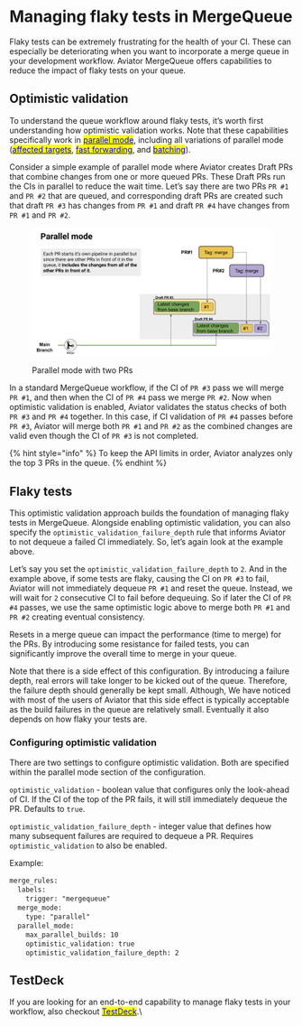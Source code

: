 # Managing flaky tests in MergeQueue

Flaky tests can be extremely frustrating for the health of your CI. These can especially be deteriorating when you want to incorporate a merge queue in your development workflow. Aviator MergeQueue offers capabilities to reduce the impact of flaky tests on your queue.

## Optimistic validation

To understand the queue workflow around flaky tests, it’s worth first understanding how optimistic validation works. Note that these capabilities specifically work in [<mark style="color:blue;">parallel mode</mark>](concepts/parallel-mode/), including all variations of parallel mode ([<mark style="color:blue;">affected targets</mark>](affected-targets/), [<mark style="color:blue;">fast forwarding</mark>](broken-reference), and [<mark style="color:blue;">batching</mark>](concepts/parallel-mode/batching.md)).

Consider a simple example of parallel mode where Aviator creates Draft PRs that combine changes from one or more queued PRs. These Draft PRs run the CIs in parallel to reduce the wait time. Let’s say there are two PRs `PR #1` and `PR #2` that are queued, and corresponding draft PRs are created such that draft `PR #3` has changes from `PR #1` and draft `PR #4` have changes from `PR #1` and `PR #2`.

<figure><img src="../.gitbook/assets/Screen Shot 2023-07-16 at 11.58.37 AM.png" alt=""><figcaption><p>Parallel mode with two PRs</p></figcaption></figure>

In a standard MergeQueue workflow, if the CI of `PR #3` pass we will merge `PR #1`, and then when the CI of `PR #4` pass we merge `PR #2`. Now when optimistic validation is enabled, Aviator validates the status checks of both `PR #3` and `PR #4` together. In this case, if CI validation of `PR #4` passes before `PR #3`, Aviator will merge both `PR #1` and `PR #2` as the combined changes are valid even though the CI of `PR #3` is not completed.

{% hint style="info" %}
To keep the API limits in order, Aviator analyzes only the top 3 PRs in the queue.
{% endhint %}

## Flaky tests

This optimistic validation approach builds the foundation of managing flaky tests in MergeQueue. Alongside enabling optimistic validation, you can also specify the `optimistic_validation_failure_depth` rule that informs Aviator to not dequeue a failed CI immediately. So, let’s again look at the example above.

Let’s say you set the `optimistic_validation_failure_depth` to `2`. And in the example above, if some tests are flaky, causing the CI on `PR #3` to fail, Aviator will not immediately dequeue `PR #1` and reset the queue. Instead, we will wait for `2` consecutive CI to fail before dequeuing. So if later the CI of `PR #4` passes, we use the same optimistic logic above to merge both `PR #1` and `PR #2` creating eventual consistency.

Resets in a merge queue can impact the performance (time to merge) for the PRs. By introducing some resistance for failed tests, you can significantly improve the overall time to merge in your queue.

Note that there is a side effect of this configuration. By introducing a failure depth, real errors will take longer to be kicked out of the queue. Therefore, the failure depth should generally be kept small. Although, We have noticed with most of the users of Aviator that this side effect is typically acceptable as the build failures in the queue are relatively small. Eventually it also depends on how flaky your tests are.

### Configuring optimistic validation

There are two settings to configure optimistic validation. Both are specified within the parallel mode section of the configuration.

`optimistic_validation` - boolean value that configures only the look-ahead of CI. If the CI of the top of the PR fails, it will still immediately dequeue the PR. Defaults to `true`.

`optimistic_validation_failure_depth` - integer value that defines how many subsequent failures are required to dequeue a PR. Requires `optimistic_validation` to also be enabled.

Example:

```
merge_rules:
  labels:
    trigger: "mergequeue"
  merge_mode:
    type: "parallel"
  parallel_mode:
    max_parallel_builds: 10
    optimistic_validation: true
    optimistic_validation_failure_depth: 2
```

## TestDeck

If you are looking for an end-to-end capability to manage flaky tests in your workflow, also checkout [<mark style="color:blue;">TestDeck</mark>](managing-flaky-tests-in-mergequeue.md#testdeck).\
